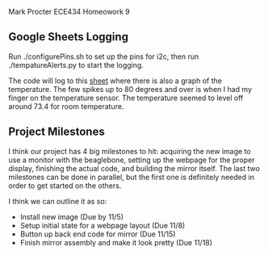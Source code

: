 Mark Procter
ECE434
Homeowork 9

## Google Sheets Logging

Run ./configurePins.sh to set up the pins for i2c, then run ./tempatureAlerts.py to start the logging. 

The code will log to this [sheet](https://docs.google.com/spreadsheets/d/1ggW83WNoR0cbjVklPcgcfQbznsnnmuyi9GPFUNQnAJw/edit#gid=0) where there is also a graph of the temperature. The few spikes up to 80 degrees and over is when I had my finger on the temperature sensor. The temperature seemed to level off around 73.4 for room temperature.


## Project Milestones
I think our project has 4 big milestones to hit: acquiring the new image to use a monitor with the beaglebone, setting up the webpage for the proper display, finishing the actual code, and building the mirror itself. The last two milestones can be done in parallel, but the first one is definitely needed in order to get started on the others.

I think we can outline it as so:

- Install new image (Due by 11/5)
- Setup initial state for a webpage layout (Due 11/8)
- Button up back end code for mirror (Due 11/15)
- Finish mirror assembly and make it look pretty (Due 11/18)
